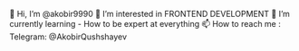 
👋 Hi, I’m @akobir9990
👀 I’m interested in FRONTEND DEVELOPMENT
🌱 I’m currently learning - How to be expert at everything
📫 How to reach me : Telegram: @AkobirQushshayev
